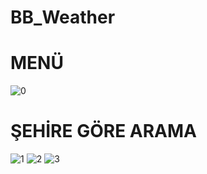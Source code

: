 # BB_Weather

# MENÜ
![0](https://user-images.githubusercontent.com/91004987/152785966-0b3495a3-62fd-447b-bb77-bb3a843ca56d.JPG)

# ŞEHİRE GÖRE ARAMA
![1](https://user-images.githubusercontent.com/91004987/152785930-22b2fd2e-c383-4369-8b98-5edd2447fd11.JPG)
![2](https://user-images.githubusercontent.com/91004987/152785933-b876fb49-f892-4b01-bf1c-ad107bf1dcbf.JPG)
![3](https://user-images.githubusercontent.com/91004987/152785935-c7f0134b-6fea-47db-ae09-a4bf7724b51d.JPG)
